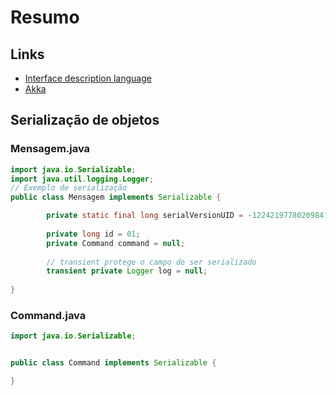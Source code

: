 # Resumo

## Links
* [Interface description language]
* [Akka]

## Serialização de objetos
### Mensagem.java
```java
import java.io.Serializable;
import java.util.logging.Logger;
// Exemplo de serialização 
public class Mensagem implements Serializable {

		private static final long serialVersionUID = -1224219778020984186L;
		
		private long id = 01;
		private Command command = null;
		
		// transient protege o campo de ser serializado
		transient private Logger log = null;
		
}
```
### Command.java
```java
import java.io.Serializable;


public class Command implements Serializable {

}

```

[Interface description language]:http://en.wikipedia.org/wiki/Interface_description_language
[Akka]:http://en.wikipedia.org/wiki/Akka_%28toolkit%29
